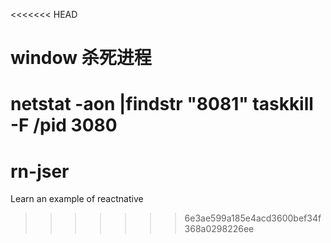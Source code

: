 <<<<<<< HEAD
# window 杀死进程

netstat -aon |findstr "8081"
taskkill -F /pid 3080
=======
# rn-jser
Learn an example of reactnative
>>>>>>> 6e3ae599a185e4acd3600bef34f368a0298226ee
